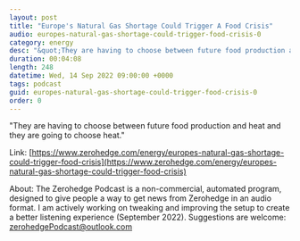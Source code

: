 ```yaml
---
layout: post
title: "Europe's Natural Gas Shortage Could Trigger A Food Crisis"
audio: europes-natural-gas-shortage-could-trigger-food-crisis-0
category: energy
desc: "&quot;They are having to choose between future food production and heat and they are going to choose heat.&quot;"
duration: 00:04:08
length: 248
datetime: Wed, 14 Sep 2022 09:00:00 +0000
tags: podcast
guid: europes-natural-gas-shortage-could-trigger-food-crisis-0
order: 0
---
```

&quot;They are having to choose between future food production and heat and they are going to choose heat.&quot;

Link: [https://www.zerohedge.com/energy/europes-natural-gas-shortage-could-trigger-food-crisis](https://www.zerohedge.com/energy/europes-natural-gas-shortage-could-trigger-food-crisis)

About: The Zerohedge Podcast is a non-commercial, automated program, designed to give people a way to get news from Zerohedge in an audio format.  I am actively working on tweaking and improving the setup to create a better listening experience (September 2022).  Suggestions are welcome: [zerohedgePodcast@outlook.com](mailto:zerohedgePodcast@outlook.com)